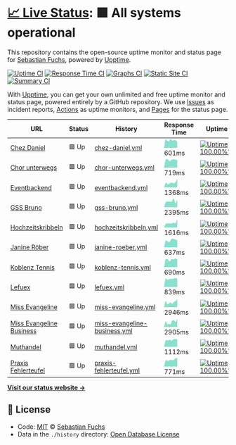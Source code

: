 # [📈 Live Status](https://lefuex.github.io/upptime): <!--live status--> **🟩 All systems operational**

This repository contains the open-source uptime monitor and status page for [Sebastian Fuchs](https://lefuex.github.io/upptime), powered by [Upptime](https://github.com/upptime/upptime).

[![Uptime CI](https://github.com/koj-co/upptime/workflows/Uptime%20CI/badge.svg)](https://github.com/koj-co/upptime/actions?query=workflow%3A%22Uptime+CI%22)
[![Response Time CI](https://github.com/koj-co/upptime/workflows/Response%20Time%20CI/badge.svg)](https://github.com/koj-co/upptime/actions?query=workflow%3A%22Response+Time+CI%22)
[![Graphs CI](https://github.com/koj-co/upptime/workflows/Graphs%20CI/badge.svg)](https://github.com/koj-co/upptime/actions?query=workflow%3A%22Graphs+CI%22)
[![Static Site CI](https://github.com/koj-co/upptime/workflows/Static%20Site%20CI/badge.svg)](https://github.com/koj-co/upptime/actions?query=workflow%3A%22Static+Site+CI%22)
[![Summary CI](https://github.com/koj-co/upptime/workflows/Summary%20CI/badge.svg)](https://github.com/koj-co/upptime/actions?query=workflow%3A%22Summary+CI%22)

With [Upptime](https://upptime.js.org), you can get your own unlimited and free uptime monitor and status page, powered entirely by a GitHub repository. We use [Issues](https://github.com/lefuex/upptime/issues) as incident reports, [Actions](https://github.com/lefuex/upptime/actions) as uptime monitors, and [Pages](https://lefuex.github.io/upptime) for the status page.

<!--start: status pages-->
<!-- This summary is generated by Upptime (https://github.com/upptime/upptime) -->
<!-- Do not edit this manually, your changes will be overwritten -->

| URL                                                             | Status | History                                                                                                               | Response Time                                                                                  | Uptime                                                                                                                                                                                                                                          |
| --------------------------------------------------------------- | ------ | --------------------------------------------------------------------------------------------------------------------- | ---------------------------------------------------------------------------------------------- | ----------------------------------------------------------------------------------------------------------------------------------------------------------------------------------------------------------------------------------------------- |
| [Chez Daniel](https://www.chez-daniel.com)                      | 🟩 Up  | [chez-daniel.yml](https://github.com/lefuex/upptime/commits/master/history/chez-daniel.yml)                           | <img alt="Response time graph" src="./graphs/chez-daniel.png" height="20"> 601ms               | [![Uptime 100.00%%](https://img.shields.io/endpoint?url=https%3A%2F%2Fraw.githubusercontent.com%2Flefuex%2Fupptime%2Fmaster%2Fapi%2Fchez-daniel%2Fuptime.json)](https://lefuex.github.io/upptime/history/chez-daniel)                           |
| [Chor unterwegs](https://www.chor-unterwegs.org)                | 🟩 Up  | [chor-unterwegs.yml](https://github.com/lefuex/upptime/commits/master/history/chor-unterwegs.yml)                     | <img alt="Response time graph" src="./graphs/chor-unterwegs.png" height="20"> 719ms            | [![Uptime 100.00%%](https://img.shields.io/endpoint?url=https%3A%2F%2Fraw.githubusercontent.com%2Flefuex%2Fupptime%2Fmaster%2Fapi%2Fchor-unterwegs%2Fuptime.json)](https://lefuex.github.io/upptime/history/chor-unterwegs)                     |
| [Eventbackend](https://eventbackend.de)                         | 🟩 Up  | [eventbackend.yml](https://github.com/lefuex/upptime/commits/master/history/eventbackend.yml)                         | <img alt="Response time graph" src="./graphs/eventbackend.png" height="20"> 1368ms             | [![Uptime 100.00%%](https://img.shields.io/endpoint?url=https%3A%2F%2Fraw.githubusercontent.com%2Flefuex%2Fupptime%2Fmaster%2Fapi%2Feventbackend%2Fuptime.json)](https://lefuex.github.io/upptime/history/eventbackend)                         |
| [GSS Bruno](https://www.gss-bruno.de)                           | 🟩 Up  | [gss-bruno.yml](https://github.com/lefuex/upptime/commits/master/history/gss-bruno.yml)                               | <img alt="Response time graph" src="./graphs/gss-bruno.png" height="20"> 2395ms                | [![Uptime 100.00%%](https://img.shields.io/endpoint?url=https%3A%2F%2Fraw.githubusercontent.com%2Flefuex%2Fupptime%2Fmaster%2Fapi%2Fgss-bruno%2Fuptime.json)](https://lefuex.github.io/upptime/history/gss-bruno)                               |
| [Hochzeitskribbeln](https://www.hochzeitskribbeln.com)          | 🟩 Up  | [hochzeitskribbeln.yml](https://github.com/lefuex/upptime/commits/master/history/hochzeitskribbeln.yml)               | <img alt="Response time graph" src="./graphs/hochzeitskribbeln.png" height="20"> 1616ms        | [![Uptime 100.00%%](https://img.shields.io/endpoint?url=https%3A%2F%2Fraw.githubusercontent.com%2Flefuex%2Fupptime%2Fmaster%2Fapi%2Fhochzeitskribbeln%2Fuptime.json)](https://lefuex.github.io/upptime/history/hochzeitskribbeln)               |
| [Janine Röber](https://www.janine-roeber.de)                    | 🟩 Up  | [janine-roeber.yml](https://github.com/lefuex/upptime/commits/master/history/janine-roeber.yml)                       | <img alt="Response time graph" src="./graphs/janine-roeber.png" height="20"> 637ms             | [![Uptime 100.00%%](https://img.shields.io/endpoint?url=https%3A%2F%2Fraw.githubusercontent.com%2Flefuex%2Fupptime%2Fmaster%2Fapi%2Fjanine-roeber%2Fuptime.json)](https://lefuex.github.io/upptime/history/janine-roeber)                       |
| [Koblenz Tennis](https://www.koblenz-tennis.de)                 | 🟩 Up  | [koblenz-tennis.yml](https://github.com/lefuex/upptime/commits/master/history/koblenz-tennis.yml)                     | <img alt="Response time graph" src="./graphs/koblenz-tennis.png" height="20"> 690ms            | [![Uptime 100.00%%](https://img.shields.io/endpoint?url=https%3A%2F%2Fraw.githubusercontent.com%2Flefuex%2Fupptime%2Fmaster%2Fapi%2Fkoblenz-tennis%2Fuptime.json)](https://lefuex.github.io/upptime/history/koblenz-tennis)                     |
| [Lefuex](https://www.lefuex.de)                                 | 🟩 Up  | [lefuex.yml](https://github.com/lefuex/upptime/commits/master/history/lefuex.yml)                                     | <img alt="Response time graph" src="./graphs/lefuex.png" height="20"> 839ms                    | [![Uptime 100.00%%](https://img.shields.io/endpoint?url=https%3A%2F%2Fraw.githubusercontent.com%2Flefuex%2Fupptime%2Fmaster%2Fapi%2Flefuex%2Fuptime.json)](https://lefuex.github.io/upptime/history/lefuex)                                     |
| [Miss Evangeline](https://www.miss-evangeline.de)               | 🟩 Up  | [miss-evangeline.yml](https://github.com/lefuex/upptime/commits/master/history/miss-evangeline.yml)                   | <img alt="Response time graph" src="./graphs/miss-evangeline.png" height="20"> 2946ms          | [![Uptime 100.00%%](https://img.shields.io/endpoint?url=https%3A%2F%2Fraw.githubusercontent.com%2Flefuex%2Fupptime%2Fmaster%2Fapi%2Fmiss-evangeline%2Fuptime.json)](https://lefuex.github.io/upptime/history/miss-evangeline)                   |
| [Miss Evangeline Business](https://business.miss-evangeline.de) | 🟩 Up  | [miss-evangeline-business.yml](https://github.com/lefuex/upptime/commits/master/history/miss-evangeline-business.yml) | <img alt="Response time graph" src="./graphs/miss-evangeline-business.png" height="20"> 2905ms | [![Uptime 100.00%%](https://img.shields.io/endpoint?url=https%3A%2F%2Fraw.githubusercontent.com%2Flefuex%2Fupptime%2Fmaster%2Fapi%2Fmiss-evangeline-business%2Fuptime.json)](https://lefuex.github.io/upptime/history/miss-evangeline-business) |
| [Muthandel](https://www.muthandel.de)                           | 🟩 Up  | [muthandel.yml](https://github.com/lefuex/upptime/commits/master/history/muthandel.yml)                               | <img alt="Response time graph" src="./graphs/muthandel.png" height="20"> 1112ms                | [![Uptime 100.00%%](https://img.shields.io/endpoint?url=https%3A%2F%2Fraw.githubusercontent.com%2Flefuex%2Fupptime%2Fmaster%2Fapi%2Fmuthandel%2Fuptime.json)](https://lefuex.github.io/upptime/history/muthandel)                               |
| [Praxis Fehlerteufel](https://www.praxis-fehlerteufel.de)       | 🟩 Up  | [praxis-fehlerteufel.yml](https://github.com/lefuex/upptime/commits/master/history/praxis-fehlerteufel.yml)           | <img alt="Response time graph" src="./graphs/praxis-fehlerteufel.png" height="20"> 771ms       | [![Uptime 100.00%%](https://img.shields.io/endpoint?url=https%3A%2F%2Fraw.githubusercontent.com%2Flefuex%2Fupptime%2Fmaster%2Fapi%2Fpraxis-fehlerteufel%2Fuptime.json)](https://lefuex.github.io/upptime/history/praxis-fehlerteufel)           |

<!--end: status pages-->

[**Visit our status website →**](https://lefuex.github.io/upptime)

## 📄 License

- Code: [MIT](./LICENSE) © [Sebastian Fuchs](https://lefuex.github.io/upptime)
- Data in the `./history` directory: [Open Database License](https://opendatacommons.org/licenses/odbl/1-0/)
